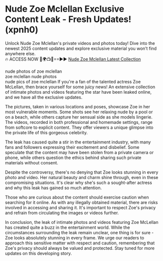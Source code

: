 # Nude Zoe Mclellan Exclusive Content Leak - Fresh Updates! (xpnh0)

Unlock Nude Zoe Mclellan's private videos and photos today! Dive into the newest 2025 content updates and explore exclusive material you won’t find anywhere else.
<br>
🔥 ACCESS NOW 🔴🌍📺📱==►► <a href="https://tinyurl.com/4n4u5rde" rel="nofollow">Nude Zoe Mclellan Latest Collection</a>
<br><br>
nude photos of zoe mclellan<br>
zoe mclellan nude photos<br>
nude pics of zoe mclellan
 If you're a fan of the talented actress Zoe McLellan, then brace yourself for some juicy news! An extensive collection of intimate photos and videos featuring the star have been leaked online, and we have all the exclusive updates. 

The pictures, taken in various locations and poses, showcase Zoe in her most vulnerable moments. Some shots see her relaxing nude by a pool or on a beach, while others capture her sensual side as she models lingerie. The videos, recorded in both professional and homemade settings, range from softcore to explicit content. They offer viewers a unique glimpse into the private life of this gorgeous celebrity.

The leak has caused quite a stir in the entertainment industry, with many fans and followers expressing their excitement and disbelief. Some speculate that the content may have been stolen from a private camera or phone, while others question the ethics behind sharing such private materials without consent.

Despite the controversy, there's no denying that Zoe looks stunning in every photo and video. Her natural beauty and charm shine through, even in these compromising situations. It's clear why she's such a sought-after actress and why this leak has gained so much attention.

Those who are curious about the content should exercise caution when searching for it online. As with any illegally obtained material, there are risks involved in accessing and sharing it. It's important to respect Zoe's privacy and refrain from circulating the images or videos further.

In conclusion, the leak of intimate photos and videos featuring Zoe McLellan has created quite a buzz in the entertainment world. While the circumstances surrounding the leak remain unclear, one thing is for sure - Zoe looks absolutely stunning in every frame. We urge our readers to approach this sensitive matter with respect and caution, remembering that Zoe's privacy should always be valued and protected. Stay tuned for more updates on this developing story.
